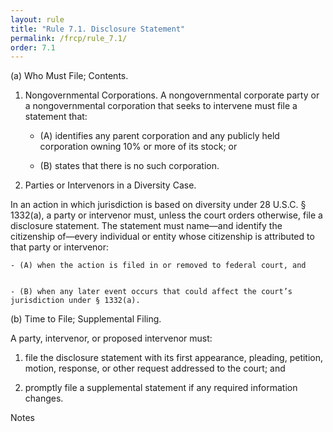```yaml
---
layout: rule
title: "Rule 7.1. Disclosure Statement"
permalink: /frcp/rule_7.1/
order: 7.1
---
```


(a) Who Must File; Contents.


1. Nongovernmental Corporations. A nongovernmental corporate party or a nongovernmental corporation that seeks to intervene must file a statement that:


    - (A) identifies any parent corporation and any publicly held corporation owning 10% or more of its stock; or


    - (B) states that there is no such corporation.


2. Parties or Intervenors in a Diversity Case.


In an action in which jurisdiction is based on diversity under 28 U.S.C. § 1332(a), a party or intervenor must, unless the court orders otherwise, file a disclosure statement. The statement must name—and identify the citizenship of—every individual or entity whose citizenship is attributed to that party or intervenor:


    - (A) when the action is filed in or removed to federal court, and


    - (B) when any later event occurs that could affect the court’s jurisdiction under § 1332(a).


(b) Time to File; Supplemental Filing.


A party, intervenor, or proposed intervenor must:


1. file the disclosure statement with its first appearance, pleading, petition, motion, response, or other request addressed to the court; and


2. promptly file a supplemental statement if any required information changes.


Notes
